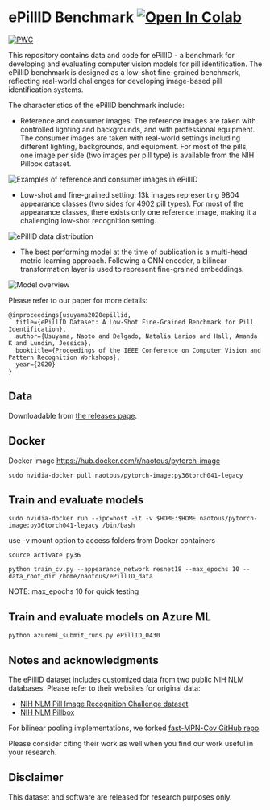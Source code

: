 # ePillID Benchmark [![Open In Colab](https://colab.research.google.com/assets/colab-badge.svg)](https://colab.research.google.com/github/usuyama/ePillID-benchmark/blob/master/ePillID_tutorial_colab.ipynb) 
[![PWC](https://img.shields.io/endpoint.svg?url=https://paperswithcode.com/badge/epillid-dataset-a-low-shot-fine-grained/pill-classification-both-sides-on-epillid)](https://paperswithcode.com/sota/pill-classification-both-sides-on-epillid?p=epillid-dataset-a-low-shot-fine-grained)

This repository contains data and code for ePillID - a benchmark for developing and evaluating computer vision models for pill identification. The ePillID benchmark is designed as a low-shot fine-grained benchmark, reflecting real-world challenges for developing image-based pill identification systems.

The characteristics of the ePillID benchmark include:
* Reference and consumer images:  The reference images are taken with controlled lighting and backgrounds, and with professional equipment. The consumer images are taken with real-world settings including different lighting, backgrounds, and equipment. For most of the pills, one image per side (two images per pill type) is available from the NIH Pillbox dataset. 

![Examples of reference and consumer images in ePillID](imgs/ePillID_reference_consumer_images.png)

* Low-shot and fine-grained setting: 13k images representing 9804 appearance classes (two sides for 4902 pill types). For most of the appearance classes, there exists only one reference image, making it a challenging low-shot recognition setting.

![ePillID data distribution](imgs/ePillID_stats.png)

* The best performing model at the time of publication is a multi-head metric learning approach. Following a CNN encoder, a bilinear transformation layer is used to represent fine-grained embeddings.

![Model overview](imgs/model_overview.png)

Please refer to our paper for more details:

```
@inproceedings{usuyama2020epillid,
  title={ePillID Dataset: A Low-Shot Fine-Grained Benchmark for Pill Identification},
  author={Usuyama, Naoto and Delgado, Natalia Larios and Hall, Amanda K and Lundin, Jessica},
  booktitle={Proceedings of the IEEE Conference on Computer Vision and Pattern Recognition Workshops},
  year={2020}
}
```

## Data

Downloadable from [the releases page](https://github.com/usuyama/ePillID-benchmark/releases).

## Docker

Docker image https://hub.docker.com/r/naotous/pytorch-image

`sudo nvidia-docker pull naotous/pytorch-image:py36torch041-legacy`

## Train and evaluate models

`sudo nvidia-docker run --ipc=host -it -v $HOME:$HOME naotous/pytorch-image:py36torch041-legacy /bin/bash`

use -v mount option to access folders from Docker containers

`source activate py36`

`python train_cv.py --appearance_network resnet18 --max_epochs 10 --data_root_dir /home/naotous/ePillID_data`

NOTE: max_epochs 10 for quick testing

## Train and evaluate models on Azure ML

`python azureml_submit_runs.py ePillID_0430`

## Notes and acknowledgments

The ePillID dataset includes customized data from two public NIH NLM databases. Please refer to their websites for original data:
* [NIH NLM Pill Image Recognition Challenge dataset](https://pir.nlm.nih.gov/challenge/)
* [NIH NLM Pillbox](https://pillbox.nlm.nih.gov/statistics.html)


For bilinear pooling implementations, we forked [fast-MPN-Cov GitHub repo](https://github.com/jiangtaoxie/fast-MPN-COV).

Please consider citing their work as well when you find our work useful in your research.

## Disclaimer

This dataset and software are released for research purposes only.
